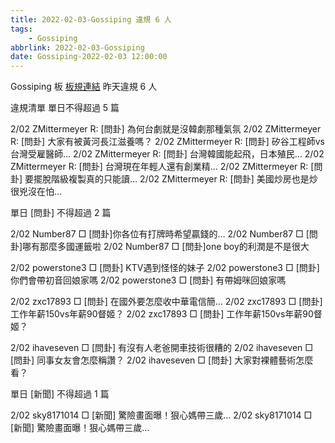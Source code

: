 ```yaml
---
title: 2022-02-03-Gossiping 違規 6 人
tags:
    - Gossiping
abbrlink: 2022-02-03-Gossiping
date: Gossiping-2022-02-03 12:00:00
---
```

Gossiping 板 [板規連結](https://www.ptt.cc/bbs/Gossiping/M.1637425085.A.07D.html)
昨天違規 6 人
<!-- more -->

違規清單
單日不得超過 5 篇

2/02 ZMittermeyer R: [問卦] 為何台劇就是沒韓劇那種氣氛
2/02 ZMittermeyer R: [問卦] 大家有被黃河長江滋養嗎？
2/02 ZMittermeyer R: [問卦] 矽谷工程師vs台灣受雇醫師…
2/02 ZMittermeyer R: [問卦] 台灣韓國能起飛，日本殖民…
2/02 ZMittermeyer R: [問卦] 台灣現在年輕人還有創業精…
2/02 ZMittermeyer R: [問卦] 要擺脫階級複製真的只能讀…
2/02 ZMittermeyer R: [問卦] 美國炒房也是炒很兇沒在怕…

單日 [問卦] 不得超過 2 篇

2/02 Number87 □ [問卦]你各位有打牌時希望贏錢的…
2/02 Number87 □ [問卦]哪有那麼多國運籤啦
2/02 Number87 □ [問卦]one boy的利潤是不是很大

2/02 powerstone3 □ [問卦] KTV遇到怪怪的妹子
2/02 powerstone3 □ [問卦] 你們會帶初音回娘家嗎
2/02 powerstone3 □ [問卦] 有帶姆咪回娘家嗎

2/02 zxc17893 □ [問卦] 在國外要怎麼收中華電信簡…
2/02 zxc17893 □ [問卦] 工作年薪150vs年薪90督姬？
2/02 zxc17893 □ [問卦] 工作年薪150vs年薪90督姬？

2/02 ihaveseven □ [問卦] 有沒有人老爸開車技術很糟的
2/02 ihaveseven □ [問卦] 同事女友會怎麼稱讚？
2/02 ihaveseven □ [問卦] 大家對裸體藝術怎麼看？

單日 [新聞] 不得超過 1 篇

2/02 sky8171014 □ [新聞] 驚險畫面曝！狠心媽帶三歲…
2/02 sky8171014 □ [新聞] 驚險畫面曝！狠心媽帶三歲…